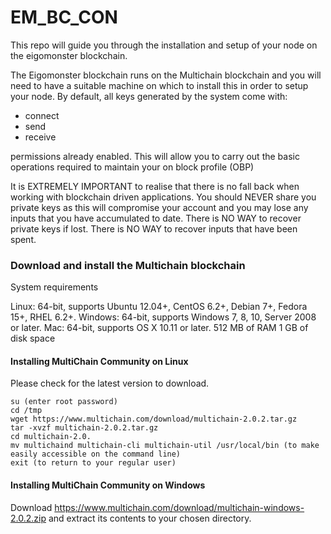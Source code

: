 # EM_BC_CON
This repo will guide you through the installation and setup of your node on the eigomonster blockchain.

The Eigomonster blockchain runs on the Multichain blockchain and you will need to have a suitable machine on which to install this in order to setup your node. By default, all keys generated by the system come with:

- connect
- send
- receive

permissions already enabled. This will allow you to carry out the basic operations required to maintain your on block profile (OBP)

It is EXTREMELY IMPORTANT to realise that there is no fall back when working with blockchain driven applications. You should NEVER share you private keys as this will compromise your account and you may lose any inputs that you have accumulated to date. There is NO WAY to recover private keys if lost. There is NO WAY to recover inputs that have been spent.

### Download and install the Multichain blockchain

System requirements

Linux: 64-bit, supports Ubuntu 12.04+, CentOS 6.2+, Debian 7+, Fedora 15+, RHEL 6.2+.
Windows: 64-bit, supports Windows 7, 8, 10, Server 2008 or later.
Mac: 64-bit, supports OS X 10.11 or later.
512 MB of RAM
1 GB of disk space

#### Installing MultiChain Community on Linux

Please check for the latest version to download.

    su (enter root password)
    cd /tmp
    wget https://www.multichain.com/download/multichain-2.0.2.tar.gz
    tar -xvzf multichain-2.0.2.tar.gz
    cd multichain-2.0.
    mv multichaind multichain-cli multichain-util /usr/local/bin (to make easily accessible on the command line)
    exit (to return to your regular user)

#### Installing MultiChain Community on Windows

Download https://www.multichain.com/download/multichain-windows-2.0.2.zip and extract its contents to your chosen directory.
